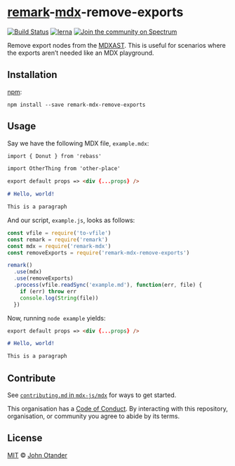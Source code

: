 # [remark][]-[mdx][]-remove-exports

[![Build Status][build-badge]][build]
[![lerna][lerna-badge]][lerna]
[![Join the community on Spectrum][spectrum-badge]][spectrum]

Remove export nodes from the [MDXAST][].  This is useful for scenarios where the exports aren’t needed like an MDX playground.

## Installation

[npm][]:

```shell
npm install --save remark-mdx-remove-exports
```

## Usage

Say we have the following MDX file, `example.mdx`:

```markdown
import { Donut } from 'rebass'

import OtherThing from 'other-place'

export default props => <div {...props} />

# Hello, world!

This is a paragraph
```

And our script, `example.js`, looks as follows:

```javascript
const vfile = require('to-vfile')
const remark = require('remark')
const mdx = require('remark-mdx')
const removeExports = require('remark-mdx-remove-exports')

remark()
  .use(mdx)
  .use(removeExports)
  .process(vfile.readSync('example.md'), function(err, file) {
    if (err) throw err
    console.log(String(file))
  })
```

Now, running `node example` yields:

```markdown
export default props => <div {...props} />

# Hello, world!

This is a paragraph
```

## Contribute

See [`contributing.md` in `mdx-js/mdx`][contributing] for ways to get started.

This organisation has a [Code of Conduct][coc].
By interacting with this repository, organisation, or community you agree to
abide by its terms.

## License

[MIT][] © [John Otander][johno]

<!-- Definitions -->

[build]: https://travis-ci.com/mdx-js/mdx

[build-badge]: https://travis-ci.com/mdx-js/mdx.svg?branch=master

[lerna]: https://lernajs.io/

[lerna-badge]: https://img.shields.io/badge/maintained%20with-lerna-cc00ff.svg

[spectrum]: https://spectrum.chat/mdx

[spectrum-badge]: https://withspectrum.github.io/badge/badge.svg

[contributing]: https://github.com/mdx-js/mdx/blob/master/contributing.md

[coc]: https://github.com/mdx-js/mdx/blob/master/code-of-conduct.md

[mit]: license

[remark]: https://github.com/remarkjs/remark

[johno]: https://johno.com

[npm]: https://docs.npmjs.com/cli/install

[mdx]: https://mdxjs.com

[mdxast]: https://github.com/mdx-js/specification#mdxast
